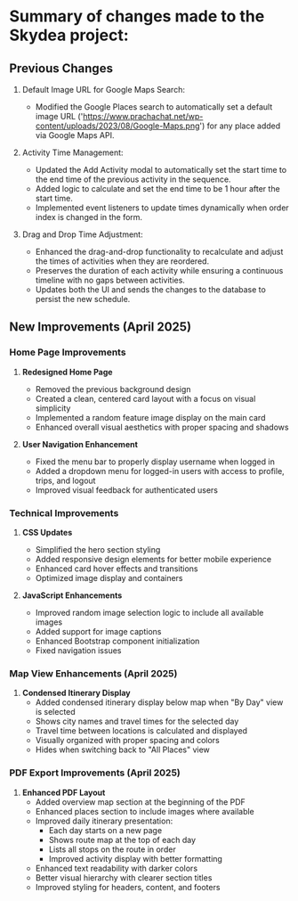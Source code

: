 # Summary of changes made to the Skydea project:

## Previous Changes
1. Default Image URL for Google Maps Search:
   - Modified the Google Places search to automatically set a default image URL ('https://www.prachachat.net/wp-content/uploads/2023/08/Google-Maps.png') for any place added via Google Maps API.

2. Activity Time Management:
   - Updated the Add Activity modal to automatically set the start time to the end time of the previous activity in the sequence.
   - Added logic to calculate and set the end time to be 1 hour after the start time.
   - Implemented event listeners to update times dynamically when order index is changed in the form.

3. Drag and Drop Time Adjustment:
   - Enhanced the drag-and-drop functionality to recalculate and adjust the times of activities when they are reordered.
   - Preserves the duration of each activity while ensuring a continuous timeline with no gaps between activities.
   - Updates both the UI and sends the changes to the database to persist the new schedule.

## New Improvements (April 2025)

### Home Page Improvements
1. **Redesigned Home Page**
   - Removed the previous background design
   - Created a clean, centered card layout with a focus on visual simplicity
   - Implemented a random feature image display on the main card
   - Enhanced overall visual aesthetics with proper spacing and shadows

2. **User Navigation Enhancement**
   - Fixed the menu bar to properly display username when logged in
   - Added a dropdown menu for logged-in users with access to profile, trips, and logout
   - Improved visual feedback for authenticated users

### Technical Improvements
1. **CSS Updates**
   - Simplified the hero section styling
   - Added responsive design elements for better mobile experience
   - Enhanced card hover effects and transitions
   - Optimized image display and containers

2. **JavaScript Enhancements**
   - Improved random image selection logic to include all available images
   - Added support for image captions
   - Enhanced Bootstrap component initialization
   - Fixed navigation issues

### Map View Enhancements (April 2025)
1. **Condensed Itinerary Display**
   - Added condensed itinerary display below map when "By Day" view is selected
   - Shows city names and travel times for the selected day
   - Travel time between locations is calculated and displayed
   - Visually organized with proper spacing and colors
   - Hides when switching back to "All Places" view

### PDF Export Improvements (April 2025)
1. **Enhanced PDF Layout**
   - Added overview map section at the beginning of the PDF
   - Enhanced places section to include images where available
   - Improved daily itinerary presentation:
     - Each day starts on a new page
     - Shows route map at the top of each day
     - Lists all stops on the route in order
     - Improved activity display with better formatting
   - Enhanced text readability with darker colors
   - Better visual hierarchy with clearer section titles
   - Improved styling for headers, content, and footers

